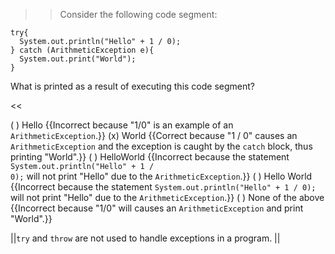 >>Consider the following code segment:
<pre><code class="java language-java">try{
  System.out.println("Hello" + 1 / 0);
} catch (ArithmeticException e){
  System.out.print("World");
}
</code></pre>
<p>What is printed as a result of executing this code segment?</p> <<

( ) Hello {{Incorrect because "1/0" is an example of an <code>ArithmeticException</code>.}}
(x) World {{Correct because "1 / 0" causes an <code>ArithmeticException</code> and the exception is caught by the <code>catch</code> block, thus printing "World".}}
( ) HelloWorld {{Incorrect because the statement <code>System.out.println("Hello" + 1 / 0);</code> will not print "Hello" due to the <code>ArithmeticException</code>.}}
( ) Hello World {{Incorrect because the statement <code>System.out.println("Hello" + 1 / 0);</code> will not print "Hello" due to the <code>ArithmeticException</code>.}}
( ) None of the above {{Incorrect because "1/0" will causes an <code>ArithmeticException</code> and print "World".}}

||<code>try</code> and <code>throw</code> are not used to handle exceptions in a program. ||
